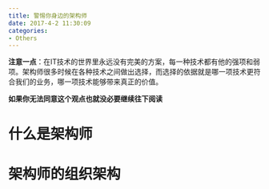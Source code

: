 ```yaml
---
title: 警惕你身边的架构师
date: 2017-4-2 11:30:09
categories:
- Others
---
```


**注意一点**：在IT技术的世界里永远没有完美的方案，每一种技术都有他的强项和弱项。架构师很多时候在各种技术之间做出选择，而选择的依据就是哪一项技术更符合我们的业务，哪一项技术能够带来真正的价值。

**如果你无法同意这个观点也就没必要继续往下阅读**

# 什么是架构师

# 架构师的组织架构
